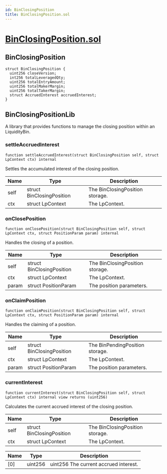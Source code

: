 ```yaml
---
id: BinClosingPosition
title: BinClosingPosition.sol
---
```

# [BinClosingPosition.sol](https://github.com/chromatic-protocol/contracts/tree/main/contracts/core/libraries/liquidity/BinClosingPosition.sol)

## BinClosingPosition

```solidity
struct BinClosingPosition {
  uint256 closeVersion;
  int256 totalLeveragedQty;
  uint256 totalEntryAmount;
  uint256 totalMakerMargin;
  uint256 totalTakerMargin;
  struct AccruedInterest accruedInterest;
}
```

## BinClosingPositionLib

A library that provides functions to manage the closing position within an LiquidityBin.

### settleAccruedInterest

```solidity
function settleAccruedInterest(struct BinClosingPosition self, struct LpContext ctx) internal
```

Settles the accumulated interest of the closing position.

| Name | Type | Description |
| ---- | ---- | ----------- |
| self | struct BinClosingPosition | The BinClosingPosition storage. |
| ctx | struct LpContext | The LpContext. |

### onClosePosition

```solidity
function onClosePosition(struct BinClosingPosition self, struct LpContext ctx, struct PositionParam param) internal
```

Handles the closing of a position.

| Name | Type | Description |
| ---- | ---- | ----------- |
| self | struct BinClosingPosition | The BinClosingPosition storage. |
| ctx | struct LpContext | The LpContext. |
| param | struct PositionParam | The position parameters. |

### onClaimPosition

```solidity
function onClaimPosition(struct BinClosingPosition self, struct LpContext ctx, struct PositionParam param) internal
```

Handles the claiming of a position.

| Name | Type | Description |
| ---- | ---- | ----------- |
| self | struct BinClosingPosition | The BinPendingPosition storage. |
| ctx | struct LpContext | The LpContext. |
| param | struct PositionParam | The position parameters. |

### currentInterest

```solidity
function currentInterest(struct BinClosingPosition self, struct LpContext ctx) internal view returns (uint256)
```

Calculates the current accrued interest of the closing position.

| Name | Type | Description |
| ---- | ---- | ----------- |
| self | struct BinClosingPosition | The BinClosingPosition storage. |
| ctx | struct LpContext | The LpContext. |

| Name | Type | Description |
| ---- | ---- | ----------- |
| [0] | uint256 | uint256 The current accrued interest. |

